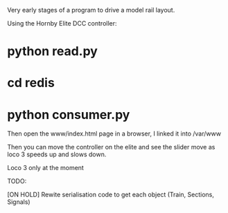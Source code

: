 Very early stages of a program to drive a model rail layout.

Using the Hornby Elite DCC controller:

# python read.py
# cd redis
# python consumer.py 

Then open the www/index.html page in a browser, I linked it into /var/www

Then you can move the controller on the elite and see the slider move as loco 3 speeds up and slows down.

Loco 3 only at the moment

TODO:

[ON HOLD] Rewite serialisation code to get each object (Train, Sections, Signals)
